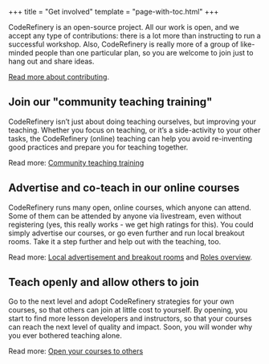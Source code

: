 +++
title = "Get involved"
template = "page-with-toc.html"
+++

CodeRefinery is an open-source project.  All our work is open, and we
accept any type of contributions: there is a lot more than instructing
to run a successful workshop.  Also, CodeRefinery is really more of a
group of like-minded people than one particular plan, so you are
welcome to join just to hang out and share ideas.

[Read more about
contributing](https://coderefinery.github.io/manuals/contributing/).


## Join our "community teaching training"

CodeRefinery isn’t just about doing teaching ourselves, but improving
your teaching. Whether you focus on teaching, or it’s a side-activity
to your other tasks, the CodeRefinery (online) teaching can help you
avoid re-inventing good practices and prepare you for teaching
together.

Read more: [Community teaching training](https://coderefinery.github.io/community-teaching/)

## Advertise and co-teach in our online courses

CodeRefinery runs many open, online courses, which anyone can
attend. Some of them can be attended by anyone via livestream, even
without registering (yes, this really works - we get high ratings for
this). You could simply advertise our courses, or go even further and
run local breakout rooms. Take it a step further and help out with the
teaching, too.

Read more: [Local advertisement and breakout rooms](https://coderefinery.github.io/manuals/local-breakout-rooms/) and [Roles overview](https://coderefinery.github.io/manuals/roles-overview/).

## Teach openly and allow others to join

Go to the next level and adopt CodeRefinery strategies for your own
courses, so that others can join at little cost to yourself. By
opening, you start to find more lesson developers and instructors, so
that your courses can reach the next level of quality and
impact. Soon, you will wonder why you ever bothered teaching alone.

Read more: [Open your courses to others](https://coderefinery.github.io/manuals/open-your-courses/)



